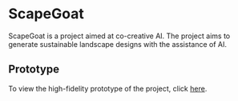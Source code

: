# ScapeGoat

ScapeGoat is a project aimed at co-creative AI. The project aims to generate sustainable landscape designs with the assistance of AI.

## Prototype

To view the high-fidelity prototype of the project, click [here](https://www.figma.com/proto/3H8Imyn4Kmt71lVJyOodF5/High-Fidelity-Prototype?kind=proto&node-id=2-3&page-id=0%3A1&scaling=scale-down&starting-point-node-id=2%3A4&t=XaaRWHW6ZHk8Bkyb-1&type=design).

